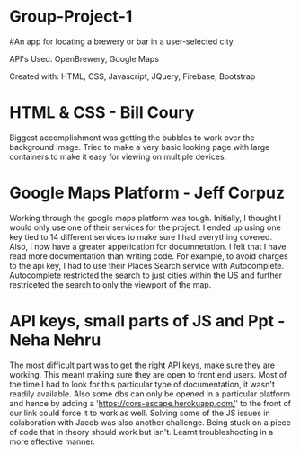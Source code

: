 # Group-Project-1

#An app for locating a brewery or bar in a user-selected city.

API's Used:  OpenBrewery, Google Maps

Created with:  HTML, CSS, Javascript, JQuery, Firebase, Bootstrap

# HTML & CSS - Bill Coury
Biggest accomplishment was getting the bubbles to work over the background image.  Tried to make a very basic looking page with large containers to make it easy for viewing on multiple devices.

# Google Maps Platform - Jeff Corpuz
Working through the google maps platform was tough. Initially, I thought I would only use one of their services for the project. I ended up using one key tied to 14 different services to make sure I had everything covered.  Also, I now have a greater apperication for documnetation.  I felt that I have read more documentation than writing code. For example, to avoid charges to the api key, I had to use their Places Search service with Autocomplete.  Autocomplete restricted the search to just cities within the US and further restriceted the search to only the viewport of the map.  

# API keys, small parts of JS and Ppt - Neha Nehru
The most difficult part was to get the right API keys, make sure they are working. This meant making sure they are open to front end users. Most of the time I had to look for this particular type of documentation, it wasn't readily available. Also some dbs can only be opened in a particular platform and hence by adding a 'https://cors-escape.herokuapp.com/' to the front of our link could force it to work as well. Solving some of the JS issues in colaboration with Jacob was also another challenge. Being stuck on a piece of code that in theory should work but isn't. Learnt troubleshooting in a more effective manner.   
